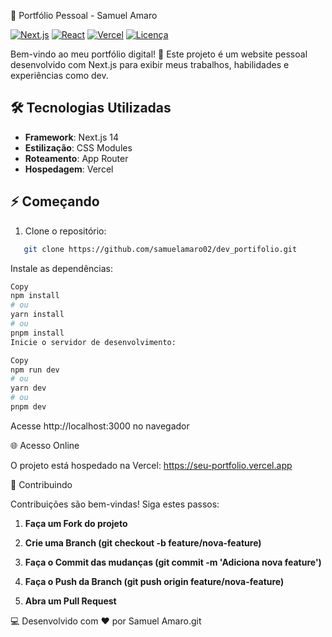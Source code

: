 🚀 Portfólio Pessoal - Samuel Amaro

[![Next.js](https://img.shields.io/badge/Next.js-14.2.3-000000?style=flat&logo=next.js)](https://nextjs.org/)
[![React](https://img.shields.io/badge/React-18.2.0-61DAFB?style=flat&logo=react)](https://react.dev/)
[![Vercel](https://img.shields.io/badge/Deploy-Vercel-000000?style=flat&logo=vercel)](https://vercel.com)
[![Licença](https://img.shields.io/badge/Licença-MIT-blue.svg)](https://opensource.org/licenses/MIT)

Bem-vindo ao meu portfólio digital! 🌟 Este projeto é um website pessoal desenvolvido com Next.js para exibir meus trabalhos, habilidades e experiências como dev.

## 🛠 Tecnologias Utilizadas

- **Framework**: Next.js 14
- **Estilização**: CSS Modules
- **Roteamento**: App Router
- **Hospedagem**: Vercel

## ⚡ Começando

1. Clone o repositório:
```bash
   git clone https://github.com/samuelamaro02/dev_portifolio.git
```

Instale as dependências:

```bash
Copy
npm install
# ou
yarn install
# ou
pnpm install
Inicie o servidor de desenvolvimento:
```

```bash
Copy
npm run dev
# ou
yarn dev
# ou
pnpm dev
```

Acesse http://localhost:3000 no navegador

🌐 Acesso Online

O projeto está hospedado na Vercel:
https://seu-portfolio.vercel.app

🤝 Contribuindo

Contribuições são bem-vindas! Siga estes passos:

1. **Faça um Fork do projeto**

2. **Crie uma Branch (git checkout -b feature/nova-feature)**

3. **Faça o Commit das mudanças (git commit -m 'Adiciona nova feature')**

4. **Faça o Push da Branch (git push origin feature/nova-feature)**

5. **Abra um Pull Request**

💻 Desenvolvido com ❤️ por Samuel Amaro.git